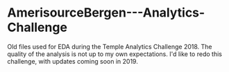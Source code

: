 # AmerisourceBergen---Analytics-Challenge

Old files used for EDA during the Temple Analytics Challenge 2018.
The quality of the analysis is not up to my own expectations. I'd like to redo this challenge, with updates coming soon in 2019. 

